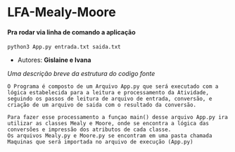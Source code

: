 # LFA-Mealy-Moore
#### Pra rodar via linha de comando a aplicação

`python3 App.py entrada.txt saida.txt` 

* Autores: **Gislaine e Ivana**

*Uma descrição breve da estrutura do codigo fonte*

    O Programa é composto de um Arquivo App.py que será executado com a lógica estabelecida para a leitura e processamento da Atividade, seguindo os passos de leitura de arquivo de entrada, conversão, e criação de um arquivo de saida com o resultado da conversão.

    Para fazer esse processamento a funçao main() desse arquivo App.py ira utilizar as classes Mealy e Moore, onde se encontra a lógica das conversões e impressão dos atributos de cada classe. 
    Os arquivos Mealy.py e Moore.py se encontram em uma pasta chamada Maquinas que será importada no arquivo de execução (App.py)
